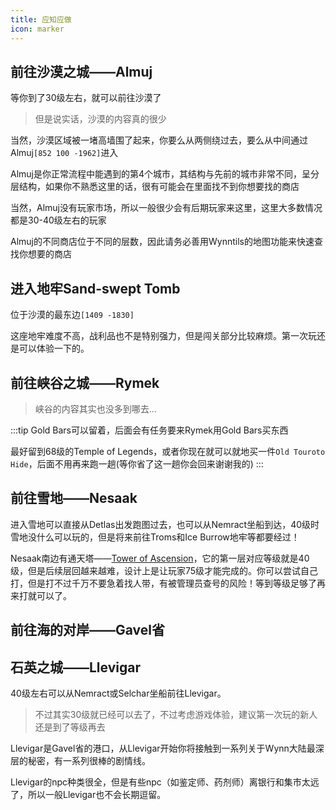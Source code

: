 ```yaml
---
title: 应知应做
icon: marker
---
```

## 前往沙漠之城——Almuj

等你到了30级左右，就可以前往沙漠了

>但是说实话，沙漠的内容真的很少

当然，沙漠区域被一堵高墙围了起来，你要么从两侧绕过去，要么从中间通过Almuj`[852 100 -1962]`进入

Almuj是你正常流程中能遇到的第4个城市，其结构与先前的城市非常不同，呈分层结构，如果你不熟悉这里的话，很有可能会在里面找不到你想要找的商店

当然，Almuj没有玩家市场，所以一般很少会有后期玩家来这里，这里大多数情况都是30-40级左右的玩家

Almuj的不同商店位于不同的层数，因此请务必善用Wynntils的地图功能来快速查找你想要的商店

## 进入地牢Sand-swept Tomb

位于沙漠的最东边`[1409 -1830]`

这座地牢难度不高，战利品也不是特别强力，但是闯关部分比较麻烦。第一次玩还是可以体验一下的。

## 前往峡谷之城——Rymek

>峡谷的内容其实也没多到哪去...

:::tip
Gold Bars可以留着，后面会有任务要来Rymek用Gold Bars买东西

最好留到68级的Temple of Legends，或者你现在就可以就地买一件`Old Touroto Hide`，后面不用再来跑一趟(等你省了这一趟你会回来谢谢我的)
:::

## 前往雪地——Nesaak

进入雪地可以直接从Detlas出发跑图过去，也可以从Nemract坐船到达，40级时雪地没什么可以玩的，但是将来前往Troms和Ice Burrow地牢等都要经过！

Nesaak南边有通天塔——[Tower of Ascension](/quests/lvl31-40/level%2040%20-%20tower%20of%20ascension.html)，它的第一层对应等级就是40级，但是后续层回越来越难，设计上是让玩家75级才能完成的。你可以尝试自己打，但是打不过千万不要急着找人带，有被管理员查号的风险！等到等级足够了再来打就可以了。

## 前往海的对岸——Gavel省

## 石英之城——Llevigar

40级左右可以从Nemract或Selchar坐船前往Llevigar。

>不过其实30级就已经可以去了，不过考虑游戏体验，建议第一次玩的新人还是到了等级再去

Llevigar是Gavel省的港口，从Llevigar开始你将接触到一系列关于Wynn大陆最深层的秘密，有一系列很棒的剧情线。

Llevigar的npc种类很全，但是有些npc（如鉴定师、药剂师）离银行和集市太远了，所以一般Llevigar也不会长期逗留。
